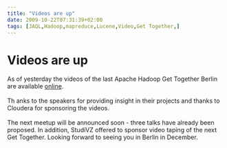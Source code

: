 ```yaml
---
title: "Videos are up"
date: 2009-10-22T07:31:39+02:00
tags: [JAQL,Hadoop,mapreduce,Lucene,Video,Get Together,]
---
```


# Videos are up


As of yesterday the videos of the last Apache Hadoop Get Together Berlin are available <a 
href="http://www.cloudera.com/blog/2009/10/21/apache-hadoop-get-together-in-berlin-videos-online/">online</a>.<br><br>Th
anks to the speakers for providing insight in their projects and thanks to Cloudera for sponsoring the 
videos.<br><br>The next meetup will be announced soon - three talks have already been proposed. In addition, StudiVZ 
offered to sponsor video taping of the next Get Together. Looking forward to seeing you in Berlin in December.
